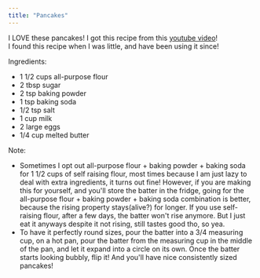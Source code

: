 ```yaml
---
title: "Pancakes"
---
```

I LOVE these pancakes! I got this recipe from this [youtube video](https://youtu.be/18Q2xVQoNfA)!   
I found this recipe when I was little, and have been using it since!  

Ingredients:
- 1 1/2 cups all-purpose flour
- 2 tbsp sugar
- 2 tsp baking powder
- 1 tsp baking soda
- 1/2 tsp salt
- 1 cup milk
- 2 large eggs
- 1/4 cup melted butter

Note:  
- Sometimes I opt out all-purpose flour + baking powder + baking soda for 1 1/2 cups of self raising flour, most times because I am just lazy to deal with extra ingredients, it turns out fine! However, if you are making this for yourself, and you'll store the batter in the fridge, going for the all-purpose flour + baking powder + baking soda combination is better, because the rising property stays(alive?) for longer. If you use self-raising flour, after a few days, the batter won't rise anymore. But I just eat it anyways despite it not rising, still tastes good tho, so yea.  
- To have it perfectly round sizes, pour the batter into a 3/4 measuring cup, on a hot pan, pour the batter from the measuring cup in the middle of the pan, and let it expand into a circle on its own. Once the batter starts looking bubbly, flip it! And you'll have nice consistently sized pancakes!  